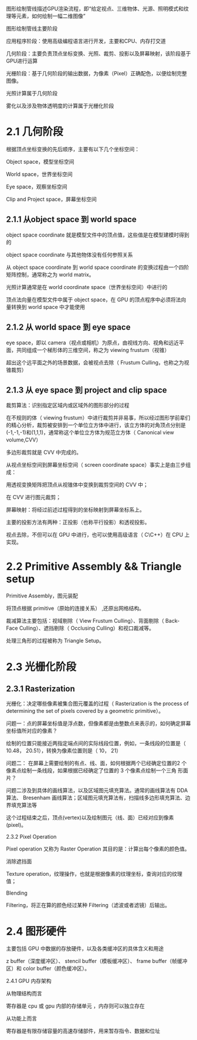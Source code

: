 图形绘制管线描述GPU渲染流程，即“给定视点、三维物体、光源、照明模式和纹理等元素，如何绘制一幅二维图像”

图形绘制管线主要阶段

应用程序阶段：使用高级编程语言进行开发，主要和CPU、内存打交道

几何阶段：主要负责顶点坐标变换、光照、裁剪、投影以及屏幕映射，该阶段基于GPU进行运算

光栅阶段：基于几何阶段的输出数据，为像素（Pixel）正确配色，以便绘制完整图像。

光照计算属于几何阶段

雾化以及涉及物体透明度的计算属于光栅化阶段

# 2.1 几何阶段

根据顶点坐标变换的先后顺序，主要有以下几个坐标空间：

Object space，模型坐标空间

World space，世界坐标空间

Eye space，观察坐标空间

Clip and Project space，屏幕坐标空间

## 2.1.1 从object space 到 world space

object space coordinate
就是模型文件中的顶点值，这些值是在模型建模时得到的  

object space coordinate 与其他物体没有任何参照关系  

从 object space coordinate 到 world space coordinate 的变换过程由一个四阶矩阵控制，通常称之为 world matrix。  

光照计算通常是在 world coordinate space（世界坐标空间）中进行的  

顶点法向量在模型文件中属于 object space，在 GPU 的顶点程序中必须将法向量转换到 world space 中才能使用  

## 2.1.2 从 world space 到 eye space

eye space，即以 camera（视点或相机）为原点，由视线方向、视角和远近平面，共同组成一个梯形体的三维空间，称之为 viewing frustum（视锥）  

超出这个远平面之外的场景数据，会被视点去除（ Frustum Culling，也称之为视锥裁剪）  

## 2.1.3 从 eye space 到 project and clip space  

裁剪算法：识别指定区域内或区域外的图形部分的过程  

在不规则的体（ viewing frustum）中进行裁剪并非易事，所以经过图形学前辈们的精心分析，裁剪被安排到一个单位立方体中进行，该立方体的对角顶点分别是(-1,-1,-1)和(1,1,1)，通常称这个单位立方体为规范立方体（ Canonical view volume,CVV）  

多边形裁剪就是 CVV 中完成的。  

从视点坐标空间到屏幕坐标空间（ screen coordinate space）事实上是由三步组成：  

用透视变换矩阵把顶点从视锥体中变换到裁剪空间的 CVV 中；  

在 CVV 进行图元裁剪；  

屏幕映射：将经过前述过程得到的坐标映射到屏幕坐标系上。  

主要的投影方法有两种：正投影（也称平行投影）和透视投影。  

视点去除，不但可以在 GPU 中进行，也可以使用高级语言（ C\C++）在 CPU 上实现。  

# 2.2 Primitive Assembly && Triangle setup  

Primitive Assembly，图元装配  

将顶点根据 primitive（原始的连接关系） ,还原出网格结构。  

裁减算法主要包括：视域剔除（ View Frustum Culling）、背面剔除（ Back-Face Culling）、遮挡剔除（ Occlusing Culling）和视口裁减等。  

处理三角形的过程被称为 Triangle Setup。  

# 2.3 光栅化阶段  

## 2.3.1 Rasterization  

光栅化：决定哪些像素被集合图元覆盖的过程（ Rasterization is the process of determining the set of pixels covered by a geometric primitive）。  

问题一：点的屏幕坐标值是浮点数，但像素都是由整数点来表示的，如何确定屏幕坐标值所对应的像素？  

绘制的位置只能接近两指定端点间的实际线段位置，例如，一条线段的位置是（ 10.48， 20.51），转换为像素位置则是（ 10， 21）  

问题二：  在屏幕上需要绘制的有点、线、面，如何根据两个已经确定位置的2 个像素点绘制一条线段，如果根据已经确定了位置的 3 个像素点绘制一个三角
形面片？  

问题二涉及到具体的画线算法，以及区域图元填充算法。通常的画线算法有 DDA 算法、 Bresenham 画线算法；区域图元填充算法有，扫描线多边形填充算法、边界填充算法等  

这个过程结束之后，顶点(vertex)以及绘制图元（线、面）已经对应到像素(pixel)。  

2.3.2 Pixel Operation  

Pixel operation 又称为 Raster Operation  其目的是：计算出每个像素的颜色值。  

消除遮挡面  

Texture operation，纹理操作，也就是根据像素的纹理坐标，查询对应的纹理值；  

Blending 

Filtering，将正在算的颜色经过某种 Filtering（滤波或者滤镜）后输出。  

# 2.4 图形硬件  

主要包括 GPU 中数据的存放硬件，以及各类缓冲区的具体含义和用途  

z buffer（深度缓冲区）、 stencil buffer（模板缓冲区）、 frame buffer（帧缓冲区）和 color buffer（颜色缓冲区）。  

2.4.1 GPU 内存架构  

从物理结构而言

寄存器是 cpu 或 gpu 内部的存储单元  ，内存则可以独立存在  

从功能上而言  

寄存器是有限存储容量的高速存储部件，用来暂存指令、数据和位址  